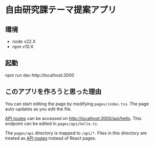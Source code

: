 # 自由研究課テーマ提案アプリ

## 環境

- node v22.X
- npm v10.X

## 起動

npm run dev
http://localhost:3000


## このアプリを作ろうと思った理由


You can start editing the page by modifying `pages/index.tsx`. The page auto-updates as you edit the file.

[API routes](https://nextjs.org/docs/api-routes/introduction) can be accessed on [http://localhost:3000/api/hello](http://localhost:3000/api/hello). This endpoint can be edited in `pages/api/hello.ts`.

The `pages/api` directory is mapped to `/api/*`. Files in this directory are treated as [API routes](https://nextjs.org/docs/api-routes/introduction) instead of React pages.

